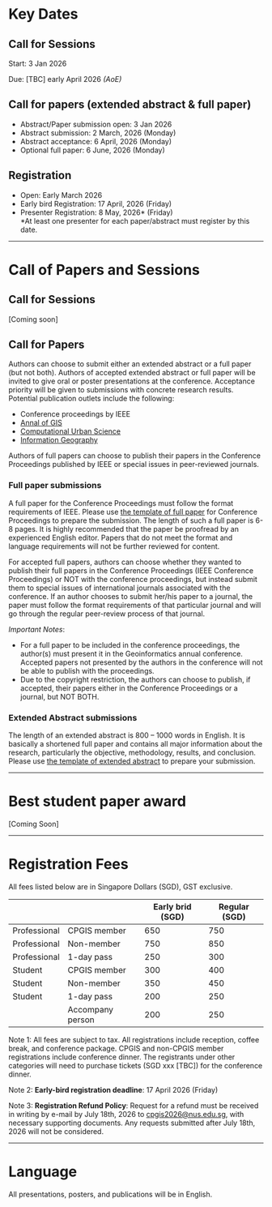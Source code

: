 # Key Dates

## Call for Sessions

Start: 3 Jan 2026

Due: [TBC] early April 2026 *(AoE)*



## Call for papers (extended abstract & full paper)

- Abstract/Paper submission open: 3 Jan 2026
- Abstract submission: 2 March, 2026 (Monday)
- Abstract acceptance: 6 April, 2026 (Monday)
- Optional full paper: 6 June, 2026 (Monday)



## Registration

- Open: Early March 2026 
- Early bird Registration: 17 April, 2026 (Friday)
- Presenter Registration: 8 May, 2026* (Friday)  
  *At least one presenter for each paper/abstract must register by this date.



<hr class="mt-6 mb-6"/>

# Call of Papers and Sessions
## Call for Sessions

[Coming soon]



## Call for Papers

Authors can choose to submit either an extended abstract or a full paper (but not both). Authors of accepted extended abstract or full paper will be invited to give oral or poster presentations at the conference. Acceptance priority will be given to submissions with concrete research results. Potential publication outlets include the following:

- Conference proceedings by IEEE
- [Annal of GIS](https://www.tandfonline.com/journals/tagi20)
- [Computational Urban Science](https://link.springer.com/journal/43762)  
- [Information Geography](https://www.sciencedirect.com/journal/information-geography) 

Authors of full papers can choose to publish their papers in the Conference Proceedings published by IEEE or special issues in peer-reviewed journals.



### Full paper submissions

A full paper for the Conference Proceedings must follow the format requirements of IEEE. Please use [the template of full paper](https://www.cpgis.org/Files/202202130425303765.dotx) for Conference Proceedings to prepare the submission. The length of such a full paper is 6-8 pages. It is highly recommended that the paper be proofread by an experienced English editor. Papers that do not meet the format and language requirements will not be further reviewed for content. 

<!--**Submissions link for full paper:** [Link (open: Jan 2026)](Link)-->

For accepted full papers, authors can choose whether they wanted to publish their full papers in the Conference Proceedings (IEEE Conference Proceedings) or NOT with the conference proceedings, but instead
submit them to special issues of international journals associated with the conference. If an
author chooses to submit her/his paper to a journal, the paper must follow the format
requirements of that particular journal and will go through the regular peer-review process of
that journal.

*Important Notes*:

- For a full paper to be included in the conference proceedings, the author(s) must present it in the Geoinformatics annual conference. Accepted papers not presented by the authors in the conference will not be able to publish with the proceedings.
- Due to the copyright restriction, the authors can choose to publish, if accepted, their
  papers either in the Conference Proceedings or a journal, but NOT BOTH.



### Extended Abstract submissions

The length of an extended abstract is 800 – 1000 words in English. It is basically a shortened full paper and contains all major information about the research, particularly the objective, methodology, results, and conclusion. Please use [the template of extended abstract](https://www.cpgis.org/Files/202202121558434831.dotx) to prepare your submission. 

<!--**Submissions link for extended abstract:** [Link (open: Jan 2026)](Link)-->



<hr class="mt-6 mb-6"/>


# Best student paper award

[Coming Soon]

<hr class="mt-6 mb-6"/>


# Registration Fees

All fees listed below are in Singapore Dollars (SGD), GST exclusive.

|              |                  | Early brid (SGD) | Regular (SGD) |
| ------------ | ---------------- | ---------------- | ------------- |
| Professional | CPGIS member     | 650              | 750           |
| Professional | Non-member       | 750              | 850           |
| Professional | 1-day pass       | 250              | 300           |
| Student      | CPGIS member     | 300              | 400           |
| Student      | Non-member       | 350              | 450           |
| Student      | 1-day pass       | 200              | 250           |
|              | Accompany person | 200              | 250           |

Note 1: All fees are subject to tax. All registrations include reception, coffee break, and conference package. CPGIS and non-CPGIS member registrations include conference dinner. The registrants under other categories will need to purchase tickets (SGD xxx [TBC]) for the conference dinner.

Note 2: **Early-bird registration deadline**: 17 April 2026 (Friday)

Note 3: **Registration Refund Policy**: Request for a refund must be received in writing by e-mail by July 18th, 2026 to [cpgis2026@nus.edu.sg](mailto:cpgis2026@nus.edu.sg), with necessary supporting documents. Any requests submitted after July 18th, 2026 will not be considered.



<!--[**Click here to register (Open: Early March 2026 ).**](#)-->




<hr class="mt-6 mb-6"/>

# Language

All presentations, posters, and publications will be in English.



<!-- # Presenters’ Guide -->

